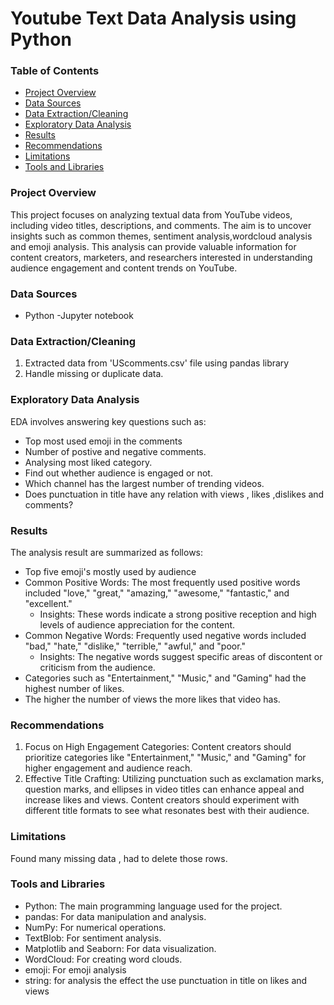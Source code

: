 # Youtube Text Data Analysis using Python

### Table of Contents
 - [Project Overview](Project-Overview)
 - [Data Sources](Data-Sources)
 - [Data Extraction/Cleaning](Data-Extraction/Cleaning)
 - [Exploratory Data Analysis](Exploratory-Data-Analysis)
 - [Results](Results)
 - [Recommendations](Recommendations)
 - [Limitations](Limitations)
 - [Tools and Libraries](Tools-and-Libraries)


### Project Overview

This project focuses on analyzing textual data from YouTube videos, including video titles, descriptions, and comments. The aim is to uncover insights such as common themes, sentiment analysis,wordcloud analysis and emoji analysis. This analysis can provide valuable information for content creators, marketers, and researchers interested in understanding audience engagement and content trends on YouTube.

### Data Sources

- Python -Jupyter notebook

### Data Extraction/Cleaning

1. Extracted data from 'UScomments.csv' file using pandas library
2. Handle missing or duplicate data.

### Exploratory Data Analysis

EDA involves answering  key questions such as:

- Top most used emoji in the comments
- Number of postive and negative comments.
- Analysing most liked category.
- Find out whether audience is engaged or not.
- Which channel has the largest number of trending videos.
- Does punctuation in title have any relation with views , likes ,dislikes and comments?

### Results

The analysis result are summarized as follows:

- Top five emoji's mostly used by audience
- Common Positive Words: The most frequently used positive words included "love," "great," "amazing," "awesome," "fantastic," and "excellent."
    - Insights: These words indicate a strong positive reception and high levels of audience appreciation for the content.
- Common Negative Words: Frequently used negative words included "bad," "hate," "dislike," "terrible," "awful," and "poor."
     - Insights: The negative words suggest specific areas of discontent or criticism from the audience.
- Categories such as "Entertainment," "Music," and "Gaming" had the highest number of likes.
- The higher the number of views the more likes that video has.

### Recommendations

1. Focus on High Engagement Categories: Content creators should prioritize categories like "Entertainment," "Music," and "Gaming" for higher engagement and audience reach.
2. Effective Title Crafting: Utilizing punctuation such as exclamation marks, question marks, and ellipses in video titles can enhance appeal and increase likes and views. Content creators should experiment with different title formats to see what resonates best with their audience.

### Limitations

Found many missing data , had to delete those rows.

### Tools and Libraries

- Python: The main programming language used for the project.
- pandas: For data manipulation and analysis.
- NumPy: For numerical operations.
- TextBlob: For sentiment analysis.
- Matplotlib and Seaborn: For data visualization.
- WordCloud: For creating word clouds.
- emoji: For emoji analysis
- string: for analysis the effect the use punctuation in title on likes and views


